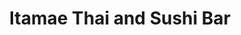 ---
layout: place
title: "Itamae Thai and Sushi Bar"
permalink: /pennsylvania/pittsburgh/itamae-thai-and-sushi-bar.html
stateAbbr: PA
stateName: Pennsylvania
cityName: Pittsburgh
seo:
  name: "Itamae Thai and Sushi Bar"
  type: Restaurant
  links: https://www.itamaethaisushi.com/
description: "Looking for sushi in Pittsburgh, Pennsylvania? Check out Itamae Thai and Sushi Bar for a delightful Japanese dining experience. Enjoy a variety of sushi and ..."
place_id: ChIJy1c2JOD3NIgRGMmNPXgbUmk
photos:
  - name: >-
      places/ChIJy1c2JOD3NIgRGMmNPXgbUmk/photos/AeeoHcKH5zg9xJEnjBuMrNva4Cr8rXFmxlceDd57L-HTbMwUfgnI7f6RJv_iat5xhTAfynvcmwgcqRleKMrd2Eqq2DCSarIJUn4kpAuYYtEMO8yRWHwjc1MMd59eCQgDLyfj49xc6MAx9gM_JmPlBUQy1gNAsjb0eJ1nn0RAFsQv-ZvBo0DbNnNdEEeQgpLfal_PvRaHhGdi5fvNQf8ZXWyIm5AjZxNt1S1khrxfAwH5wGK8gs_PQN4cVRl6IE4LOoAteyygQDvweAyvAr9jPKrNGV4LGsgckEpr_qRfo8snUxx_Vg
    widthPx: 1536
    heightPx: 2048
    authorAttributions:
      - displayName: Itamae Thai and Sushi Bar
        uri: https://maps.google.com/maps/contrib/114228252283751663422
        photoUri: >-
          https://lh3.googleusercontent.com/a-/ALV-UjVmyNYn3r4NyioQAbV2Q9qzPYLMkO6JRKlflG_jTk4bkLp5XbM=s100-p-k-no-mo
    flagContentUri: >-
      https://www.google.com/local/imagery/report/?cb_client=maps_api_places.places_api&image_key=!1e10!2sAF1QipOZtAxxHgHL_zoDnhxbJIFQ0aqgHHhPhvot47rh&hl=en-US
    googleMapsUri: >-
      https://www.google.com/maps/place//data=!3m4!1e2!3m2!1sAF1QipOZtAxxHgHL_zoDnhxbJIFQ0aqgHHhPhvot47rh!2e10!4m2!3m1!1s0x8834f7e0243657cb:0x69521b783d8dc918
  - name: >-
      places/ChIJy1c2JOD3NIgRGMmNPXgbUmk/photos/AeeoHcL93WqwDAh8SoUb-cNv2d1WuymQ1OzpBYLdabyuEJ_E-QbpTk-F3I5xxA2Rc1SysKGv2BBibF7pEywl165Ca2JQaHMaZ0KOqyhYTlnmDzdeOXDSARQNs3jMpO67vQVtpLmXo9DP5-gQAp8jx9dF2J-2zNd-WB6EA3xqyrLU7TqIyBhQ6v5IftHrJVZru30d7fiGStP4Sf43oVZjznA3vJiifpKkCrBv6P5SGMwznDfUpKwbVpwGkjVcx2lTG5IMrQwMRAF9yKtbzPhTVQboeJH--eWGczXP9aCdh4DYB61vh9tVmbxS0udlhLzWIxPD9Iuvz9obaQHaaBzktjt6ZUIpCPIrqOkcSG9W7GA9-Ki4ZY0Yyh65II5PTe-9G8nEUuukaaBhsL4BB56yL6XZXOu9KwtGbjy_00boX_JmxPOWq7sj
    widthPx: 3271
    heightPx: 1840
    authorAttributions:
      - displayName: Brenda Johannesen
        uri: https://maps.google.com/maps/contrib/111818219304589312101
        photoUri: >-
          https://lh3.googleusercontent.com/a-/ALV-UjX2wQcgJoXUIPoyqpzF62PgKbTDopTFjFaePzi0h5XVvbymTb_a=s100-p-k-no-mo
    flagContentUri: >-
      https://www.google.com/local/imagery/report/?cb_client=maps_api_places.places_api&image_key=!1e10!2sCIHM0ogKEICAgMDIiPfsvAE&hl=en-US
    googleMapsUri: >-
      https://www.google.com/maps/place//data=!3m4!1e2!3m2!1sCIHM0ogKEICAgMDIiPfsvAE!2e10!4m2!3m1!1s0x8834f7e0243657cb:0x69521b783d8dc918
  - name: >-
      places/ChIJy1c2JOD3NIgRGMmNPXgbUmk/photos/AeeoHcLJvvxKYPq7XHgwgv9NSIZ_wwY5yFeU-Hn7MStLiJ1lV6GDAIzBgx1J6ste8id4vwh9KOV6oK_r5cuoodbbtRVuh6Nth-IBoAKn62AytR-59ZeVA1jCGY7kUdlbPV9OEt309IZZmKciZ78QEIO6hgqLzQa1lkkkfsau9JUmDnyHAhSGZMwzQWlUj0xerqvoJAGSCKEPDIBp29IupQ5aKY-QGl8bRsfaONA0pvBPRnTg0GWYWStMb37uvW6YdMZ0nUw-2wti43E5jDtK_8JJdDIASlSi3l5wBUfb6qR43Qo7sw
    widthPx: 2880
    heightPx: 2304
    authorAttributions:
      - displayName: Itamae Thai and Sushi Bar
        uri: https://maps.google.com/maps/contrib/114228252283751663422
        photoUri: >-
          https://lh3.googleusercontent.com/a-/ALV-UjVmyNYn3r4NyioQAbV2Q9qzPYLMkO6JRKlflG_jTk4bkLp5XbM=s100-p-k-no-mo
    flagContentUri: >-
      https://www.google.com/local/imagery/report/?cb_client=maps_api_places.places_api&image_key=!1e10!2sAF1QipNpVHCwOReAfa9DPGvhxTvEPhTK7B1scMSw2lTL&hl=en-US
    googleMapsUri: >-
      https://www.google.com/maps/place//data=!3m4!1e2!3m2!1sAF1QipNpVHCwOReAfa9DPGvhxTvEPhTK7B1scMSw2lTL!2e10!4m2!3m1!1s0x8834f7e0243657cb:0x69521b783d8dc918
  - name: >-
      places/ChIJy1c2JOD3NIgRGMmNPXgbUmk/photos/AeeoHcJNMkJ-8avi-sycksd1-SFDpOzlOzZrcucIHnqRg8k4iq4sWtual_ajQ4w2MHqKKwE_u1m6We292IwTxYFLchPNxxPNxdUU07XbylFd4522Z0CIoL3AxFvJtScr3T9_wl8x58FmBv21I2HDyOPoIHgw4GVw137tu5VLwTLFXNB2lgL7rPLua-eSWXeeMlKLMyTPDOPE-Kj7p7SFbkcRuhmSy4mB64yiED9PQEmm2BLBpwG_Gm1X5fdaAfPnp0WNJfnr6612QvoUYHviaARxa5gXyIUHGtka7gV82edEwuLsmw
    widthPx: 2880
    heightPx: 2304
    authorAttributions:
      - displayName: Itamae Thai and Sushi Bar
        uri: https://maps.google.com/maps/contrib/114228252283751663422
        photoUri: >-
          https://lh3.googleusercontent.com/a-/ALV-UjVmyNYn3r4NyioQAbV2Q9qzPYLMkO6JRKlflG_jTk4bkLp5XbM=s100-p-k-no-mo
    flagContentUri: >-
      https://www.google.com/local/imagery/report/?cb_client=maps_api_places.places_api&image_key=!1e10!2sAF1QipPjrRLPo4gQGlIQO-VeaMfl-dsWW-Bwt201WhM4&hl=en-US
    googleMapsUri: >-
      https://www.google.com/maps/place//data=!3m4!1e2!3m2!1sAF1QipPjrRLPo4gQGlIQO-VeaMfl-dsWW-Bwt201WhM4!2e10!4m2!3m1!1s0x8834f7e0243657cb:0x69521b783d8dc918
  - name: >-
      places/ChIJy1c2JOD3NIgRGMmNPXgbUmk/photos/AeeoHcLW94ONNoN3GPZ47YBD7WIl-Tqm02EWv90GP2Fg8L-I42GY61Th3x21YYSl-OjZP_Yx54ya3IwPPn4X_94I3SiYw3sD5KK05SkYgCeAF7_ZexntB5x_sFKP1YM-xLl9V07ouE0mt7hTMrLpa2fOUiqhf86lV9XAj5di4P0fcwrV9nDegYMUiW6o2s6IBoH8aN5_J66wJq11AnuWCt0iaTFH-q1NR4JnBchH1q8-MO-JFcJjQnPM2JbRnXXkmhdh-fX7sA4iNgKeUAh5v7k-W7UEIel-mjfm7UN3GxB4ZcWwDg
    widthPx: 2880
    heightPx: 2304
    authorAttributions:
      - displayName: Itamae Thai and Sushi Bar
        uri: https://maps.google.com/maps/contrib/114228252283751663422
        photoUri: >-
          https://lh3.googleusercontent.com/a-/ALV-UjVmyNYn3r4NyioQAbV2Q9qzPYLMkO6JRKlflG_jTk4bkLp5XbM=s100-p-k-no-mo
    flagContentUri: >-
      https://www.google.com/local/imagery/report/?cb_client=maps_api_places.places_api&image_key=!1e10!2sAF1QipNd_gpme539ZPmuy35DcgDsnmPmWQ1T0V3w5Yzu&hl=en-US
    googleMapsUri: >-
      https://www.google.com/maps/place//data=!3m4!1e2!3m2!1sAF1QipNd_gpme539ZPmuy35DcgDsnmPmWQ1T0V3w5Yzu!2e10!4m2!3m1!1s0x8834f7e0243657cb:0x69521b783d8dc918
  - name: >-
      places/ChIJy1c2JOD3NIgRGMmNPXgbUmk/photos/AeeoHcKIuW95D8IQsbppxDW35brfLOA1rKxSq_--w5QUrmO5V4yI3pHrChKFKeM9Q1xXQUPIsEArd6C4Bq1Y86Hb7Lu-ya6kp_kv4w4M_55A2LTHSj0VuGSYhIbcNsv2eMgjGhkzft4QdHkKiLbwxINyoLVmsNVCEXqWqOzk7sTBKy4Ym7OcDfU1btNQ4xUsr3mjEcPX1-k2FnFBf26YZ3XcBxQbZpOIeXxMN4Aw3YmR_jOBfh_m5wv9cvKZ9h7RZfvGihoIC1cHnpENNlNKxwwuLeyvkgGqVP3auEBF-vu3yusz6Q
    widthPx: 2880
    heightPx: 2304
    authorAttributions:
      - displayName: Itamae Thai and Sushi Bar
        uri: https://maps.google.com/maps/contrib/114228252283751663422
        photoUri: >-
          https://lh3.googleusercontent.com/a-/ALV-UjVmyNYn3r4NyioQAbV2Q9qzPYLMkO6JRKlflG_jTk4bkLp5XbM=s100-p-k-no-mo
    flagContentUri: >-
      https://www.google.com/local/imagery/report/?cb_client=maps_api_places.places_api&image_key=!1e10!2sAF1QipM5EV3ioLQth-OHmJ0kydIMrCnKDqvwovJWYx3O&hl=en-US
    googleMapsUri: >-
      https://www.google.com/maps/place//data=!3m4!1e2!3m2!1sAF1QipM5EV3ioLQth-OHmJ0kydIMrCnKDqvwovJWYx3O!2e10!4m2!3m1!1s0x8834f7e0243657cb:0x69521b783d8dc918
  - name: >-
      places/ChIJy1c2JOD3NIgRGMmNPXgbUmk/photos/AeeoHcLqBlIMZQh9wgJruxVl8pLAFV8RRZhgtY3_ErziQdve3um418O7J8QZYaD4Y2mTZ-lZLTXgFYo_KMlpSQeSDueCWbNMgsPkdBmTtBrh449yJhVge5fB-NV4vPFLKvRf88GRbe_uvrQpau2mgPCe_2qoqc6JcKIgTYUP3SO7p3FMgjRnYYIWNv2dlamLgUU7SM4d-mbbdaf10ELak0mCDvZw1jmYRMCYn1kN8Ikh-xREi4AEvAJkDjO8_H5wHi-n1tVWSfsjCAMbmtwoIJtkmvRrmf57ucSMUBtCg6T2K-1CmQ
    widthPx: 2880
    heightPx: 2304
    authorAttributions:
      - displayName: Itamae Thai and Sushi Bar
        uri: https://maps.google.com/maps/contrib/114228252283751663422
        photoUri: >-
          https://lh3.googleusercontent.com/a-/ALV-UjVmyNYn3r4NyioQAbV2Q9qzPYLMkO6JRKlflG_jTk4bkLp5XbM=s100-p-k-no-mo
    flagContentUri: >-
      https://www.google.com/local/imagery/report/?cb_client=maps_api_places.places_api&image_key=!1e10!2sAF1QipOxPjFsN_qdGgZDTVfquLDQlVhm0DFjOYma_oy6&hl=en-US
    googleMapsUri: >-
      https://www.google.com/maps/place//data=!3m4!1e2!3m2!1sAF1QipOxPjFsN_qdGgZDTVfquLDQlVhm0DFjOYma_oy6!2e10!4m2!3m1!1s0x8834f7e0243657cb:0x69521b783d8dc918
  - name: >-
      places/ChIJy1c2JOD3NIgRGMmNPXgbUmk/photos/AeeoHcI2Qd9KWPDDf-wT2GnwtT6goyNVfexucukxFHANBp-qSQ8hamB14Lyc66O4UreKUhoMgTsKck0ZHdGcBCCgDA0pQTpfjbyCJ9Nw-e1X5bMiesIjbm0YdIwDh_DWp_GugQDV85w6ijkfxua5x3nCPeraiAYtxKqBiiU3e653it2BUN5FCY_DTKIn_bOFVLFfwzevqGLbCpWp6zMcWG8LlHFrt50ZjF-fCabbNxG1TixzR_Ab8p9Mf3UEAtPL2JQwXefCbiMW-Y2CK5gWLsjjPvbskRlpj-2djPjwjX4fidtKyXBROLEJti7iw-Zp2i0imOYRi4ynPtEhMbqXJ9hlOHsfVv-5efTkubUifnMRl9YaD9bxRRlht07tp5vs0sbSfXg07zAmVzSXCjhA2IiI4ABpjB1RATdA3BDuxXMQo4qNc6Zb
    widthPx: 3024
    heightPx: 4032
    authorAttributions:
      - displayName: Svetlana Bogdanova
        uri: https://maps.google.com/maps/contrib/108202999415547443319
        photoUri: >-
          https://lh3.googleusercontent.com/a/ACg8ocKLHt_E_ySWR6zp55jiRaM52umHu-0N2FOv9eV2fBDSD6qpRQ=s100-p-k-no-mo
    flagContentUri: >-
      https://www.google.com/local/imagery/report/?cb_client=maps_api_places.places_api&image_key=!1e10!2sCIHM0ogKEICAgMCIifKX-AE&hl=en-US
    googleMapsUri: >-
      https://www.google.com/maps/place//data=!3m4!1e2!3m2!1sCIHM0ogKEICAgMCIifKX-AE!2e10!4m2!3m1!1s0x8834f7e0243657cb:0x69521b783d8dc918
  - name: >-
      places/ChIJy1c2JOD3NIgRGMmNPXgbUmk/photos/AeeoHcImc_IPnWfAtF1SRuoe-VcjZGbrvl8nJ8kEWtst9SrJvd9-DDCf2qDNocQyi5OEhE8Q4vgFaHMeZvrK8LvCbpVleY8QX1UjPIQmZC25DYOUUmNoTC14XncTRr2qicPZWnpX1xuChNREOT2azKhn2BZGGxZpDYt-aXNQx4QBv5kAJ2oopDKLiX6SjNC3Wcl2UqwizfNOHOGg4Gb4cWiMPknG70j0uOlOs7Ib4Uh3Ci9mLxDhUtDjwQMbLAG-UabEVe4Y5YX5mE2hCBdOiNee-MSMB0Y4VmeZsH1Avxs5Vj39K2rJoqImbP3bjctP6FpaEgs3YaXNPfdRJ2E0Ua5JgZYOX0Xx-W58MQShifPr3AYkwi7Hg8_4C86wqCmDoNPjPD41kBE2BPQXlgZCTwEBB4UI1ZT7YC0WrPHmx4EvDL1cHQ
    widthPx: 2992
    heightPx: 2992
    authorAttributions:
      - displayName: Chris Tricarico
        uri: https://maps.google.com/maps/contrib/103449636871655374454
        photoUri: >-
          https://lh3.googleusercontent.com/a-/ALV-UjV2pG0lfonkT0Cmmf3Ln9MsHqGYYzdBkFLDRvzX0esXuYKtoRfo=s100-p-k-no-mo
    flagContentUri: >-
      https://www.google.com/local/imagery/report/?cb_client=maps_api_places.places_api&image_key=!1e10!2sCIHM0ogKEICAgICrqN_vEg&hl=en-US
    googleMapsUri: >-
      https://www.google.com/maps/place//data=!3m4!1e2!3m2!1sCIHM0ogKEICAgICrqN_vEg!2e10!4m2!3m1!1s0x8834f7e0243657cb:0x69521b783d8dc918
  - name: >-
      places/ChIJy1c2JOD3NIgRGMmNPXgbUmk/photos/AeeoHcIHiSnG0_MJ1trG1cyEuVtGtCriKGx5PtHpCAkCU5uyIH1IaNi_bHgFclR0T7_Vbb5Qr-FCaxxH7Zz72uBqW4PqKYspiKjJVjzo1fsnRInD4j0T4G7UbRZbp_iVf114vle-hAvS4V_b57VQ_BzL3iCpfVgNSGFsAdPXO0XSYaLsv2HAfNIfBcc0ifkkiYM77_6KdfdgpR8S6dYMwmsVP-x5bf2DTFcrxrZslnmSwdadK2VwxPC4W-TwTVfjNc3HMVVx2mvUmAumtozcXr34nez_AW__CO7waJ6XnTSsaWM_4swAjLLGXjuZ7vsgveGrCaVTdaXYEZeMw9_U3AISClctQUKXHLBgkpJl9cRk650ShyAxs8e58JMLI4PGsqyB3zWRNaZWM3zNrN1f2C8e-AdOg_TPe-PLZURLvPFgxpHGsJOd
    widthPx: 2992
    heightPx: 2992
    authorAttributions:
      - displayName: Chris Tricarico
        uri: https://maps.google.com/maps/contrib/103449636871655374454
        photoUri: >-
          https://lh3.googleusercontent.com/a-/ALV-UjV2pG0lfonkT0Cmmf3Ln9MsHqGYYzdBkFLDRvzX0esXuYKtoRfo=s100-p-k-no-mo
    flagContentUri: >-
      https://www.google.com/local/imagery/report/?cb_client=maps_api_places.places_api&image_key=!1e10!2sCIHM0ogKEICAgIDXrIGXrwE&hl=en-US
    googleMapsUri: >-
      https://www.google.com/maps/place//data=!3m4!1e2!3m2!1sCIHM0ogKEICAgIDXrIGXrwE!2e10!4m2!3m1!1s0x8834f7e0243657cb:0x69521b783d8dc918
address: 193 Castle Shannon Blvd, Pittsburgh, PA 15228, USA
street: 193 Castle Shannon Blvd
city: Pittsburgh
state: PA
zip: '15228'
country: USA
neighborhood: null
latitude: '40.377825'
longitude: '-80.040337'
accessibility_options:
  wheelchairAccessibleParking: false
  wheelchairAccessibleEntrance: true
  wheelchairAccessibleRestroom: true
  wheelchairAccessibleSeating: true
business_status: OPERATIONAL
name: Itamae Thai and Sushi Bar
google_maps_links:
  directionsUri: >-
    https://www.google.com/maps/dir//''/data=!4m7!4m6!1m1!4e2!1m2!1m1!1s0x8834f7e0243657cb:0x69521b783d8dc918!3e0
  placeUri: https://maps.google.com/?cid=7589158525315434776
  writeAReviewUri: >-
    https://www.google.com/maps/place//data=!4m3!3m2!1s0x8834f7e0243657cb:0x69521b783d8dc918!12e1
  reviewsUri: >-
    https://www.google.com/maps/place//data=!4m4!3m3!1s0x8834f7e0243657cb:0x69521b783d8dc918!9m1!1b1
  photosUri: >-
    https://www.google.com/maps/place//data=!4m3!3m2!1s0x8834f7e0243657cb:0x69521b783d8dc918!10e5
primary_type: Asian Restaurant
opening_hours:
  regular: null
  current: null
secondary_opening_hours:
  regular:
    weekdayDescriptions: null
    type: null
  current:
    weekdayDescriptions: null
    type: null
phone: (412) 345-8920
price_level: PRICE_LEVEL_MODERATE
price_range: $20 &ndash; $30
rating: '4.9'
rating_count: 107
website: https://www.itamaethaisushi.com/
reviews:
  - name: >-
      places/ChIJy1c2JOD3NIgRGMmNPXgbUmk/reviews/ChZDSUhNMG9nS0VJQ0FnTUNJaWZLWFdBEAE
    relativePublishTimeDescription: a week ago
    rating: 5
    text:
      text: >-
        Super fresh fish and delicious dishes all around. Family owned and
        operated business with friendly and caring employees. The restaurant is
        on a smaller side, so reservations might be wise on busy night. Parking
        might also be difficult to find on busy nights but this restaurant is
        totally worth it!
      languageCode: en
    originalText:
      text: >-
        Super fresh fish and delicious dishes all around. Family owned and
        operated business with friendly and caring employees. The restaurant is
        on a smaller side, so reservations might be wise on busy night. Parking
        might also be difficult to find on busy nights but this restaurant is
        totally worth it!
      languageCode: en
    authorAttribution:
      displayName: Svetlana Bogdanova
      uri: https://www.google.com/maps/contrib/108202999415547443319/reviews
      photoUri: >-
        https://lh3.googleusercontent.com/a/ACg8ocKLHt_E_ySWR6zp55jiRaM52umHu-0N2FOv9eV2fBDSD6qpRQ=s128-c0x00000000-cc-rp-mo
    publishTime: '2025-04-03T00:43:12.812918Z'
    flagContentUri: >-
      https://www.google.com/local/review/rap/report?postId=ChZDSUhNMG9nS0VJQ0FnTUNJaWZLWFdBEAE&d=17924085&t=1
    googleMapsUri: >-
      https://www.google.com/maps/reviews/data=!4m6!14m5!1m4!2m3!1sChZDSUhNMG9nS0VJQ0FnTUNJaWZLWFdBEAE!2m1!1s0x8834f7e0243657cb:0x69521b783d8dc918
  - name: >-
      places/ChIJy1c2JOD3NIgRGMmNPXgbUmk/reviews/ChZDSUhNMG9nS0VJQ0FnTURRM043M2VBEAE
    relativePublishTimeDescription: a month ago
    rating: 4
    text:
      text: >-
        Nice little establishment, though it's more of a takeout spot with
        limited seating. I visited on Valentine's Day, a Friday evening, so I
        expected some chaos. However, no one greeted us upon entry, and it
        turned into a bit of a free-for-all to get the attention of the
        waitstaff, whether for dine-in or takeout. We had finished plates and
        empty glasses on the edge of our table, making it easy for the
        waitresses to clear, but they walked past several times without picking
        them up or acknowledging us for a refill. The sushi was fresh and
        decent, but not great which is why I rate it 4 out of 5. We waited over
        1.5 hours for our meal. Hopefully, they’ll be better prepared for next
        Valentine’s Day to avoid the same confusion and delays.
      languageCode: en
    originalText:
      text: >-
        Nice little establishment, though it's more of a takeout spot with
        limited seating. I visited on Valentine's Day, a Friday evening, so I
        expected some chaos. However, no one greeted us upon entry, and it
        turned into a bit of a free-for-all to get the attention of the
        waitstaff, whether for dine-in or takeout. We had finished plates and
        empty glasses on the edge of our table, making it easy for the
        waitresses to clear, but they walked past several times without picking
        them up or acknowledging us for a refill. The sushi was fresh and
        decent, but not great which is why I rate it 4 out of 5. We waited over
        1.5 hours for our meal. Hopefully, they’ll be better prepared for next
        Valentine’s Day to avoid the same confusion and delays.
      languageCode: en
    authorAttribution:
      displayName: Phillip Strano
      uri: https://www.google.com/maps/contrib/100983098226246343858/reviews
      photoUri: >-
        https://lh3.googleusercontent.com/a/ACg8ocL4ysAft1_pc9t29jLYbzX0t3i7IzYIq6d9gdpG3Bgl3l936Q=s128-c0x00000000-cc-rp-mo-ba5
    publishTime: '2025-03-09T18:14:04.137454Z'
    flagContentUri: >-
      https://www.google.com/local/review/rap/report?postId=ChZDSUhNMG9nS0VJQ0FnTURRM043M2VBEAE&d=17924085&t=1
    googleMapsUri: >-
      https://www.google.com/maps/reviews/data=!4m6!14m5!1m4!2m3!1sChZDSUhNMG9nS0VJQ0FnTURRM043M2VBEAE!2m1!1s0x8834f7e0243657cb:0x69521b783d8dc918
  - name: >-
      places/ChIJy1c2JOD3NIgRGMmNPXgbUmk/reviews/ChZDSUhNMG9nS0VJQ0FnTURJaVBmc1hBEAE
    relativePublishTimeDescription: a week ago
    rating: 5
    text:
      text: >-
        Absolutely fantastic gem. Food is prepared so beautifully and the taste
        is spectacular. The Pittsburgh roll was a particular favorite, and the
        spring rolls are so fresh and crunchy. Highly recommend.
      languageCode: en
    originalText:
      text: >-
        Absolutely fantastic gem. Food is prepared so beautifully and the taste
        is spectacular. The Pittsburgh roll was a particular favorite, and the
        spring rolls are so fresh and crunchy. Highly recommend.
      languageCode: en
    authorAttribution:
      displayName: Brenda Johannesen
      uri: https://www.google.com/maps/contrib/111818219304589312101/reviews
      photoUri: >-
        https://lh3.googleusercontent.com/a-/ALV-UjX2wQcgJoXUIPoyqpzF62PgKbTDopTFjFaePzi0h5XVvbymTb_a=s128-c0x00000000-cc-rp-mo
    publishTime: '2025-04-06T14:55:51.406728Z'
    flagContentUri: >-
      https://www.google.com/local/review/rap/report?postId=ChZDSUhNMG9nS0VJQ0FnTURJaVBmc1hBEAE&d=17924085&t=1
    googleMapsUri: >-
      https://www.google.com/maps/reviews/data=!4m6!14m5!1m4!2m3!1sChZDSUhNMG9nS0VJQ0FnTURJaVBmc1hBEAE!2m1!1s0x8834f7e0243657cb:0x69521b783d8dc918
  - name: >-
      places/ChIJy1c2JOD3NIgRGMmNPXgbUmk/reviews/ChdDSUhNMG9nS0VJQ0FnTURBaExPXzN3RRAB
    relativePublishTimeDescription: 2 months ago
    rating: 5
    text:
      text: >-
        Sushi boat was beautiful & delicious. Super fresh and perfectly cut
        sashimi. The Thai iced tea is a must try 🧋


        Pictured: sushi boat 1, Mt. Lebanon roll, banana tempura & mango sticky
        rice 🍚 🥭


        I will definitely be back 💕
      languageCode: en
    originalText:
      text: >-
        Sushi boat was beautiful & delicious. Super fresh and perfectly cut
        sashimi. The Thai iced tea is a must try 🧋


        Pictured: sushi boat 1, Mt. Lebanon roll, banana tempura & mango sticky
        rice 🍚 🥭


        I will definitely be back 💕
      languageCode: en
    authorAttribution:
      displayName: Allyson Curry
      uri: https://www.google.com/maps/contrib/101684273660922051606/reviews
      photoUri: >-
        https://lh3.googleusercontent.com/a/ACg8ocIF7rlsHqvZdLQ-9PILaAKbUZkErJ_O14CfX-rGXM3m9Igo0Q=s128-c0x00000000-cc-rp-mo
    publishTime: '2025-02-07T00:53:25.035620Z'
    flagContentUri: >-
      https://www.google.com/local/review/rap/report?postId=ChdDSUhNMG9nS0VJQ0FnTURBaExPXzN3RRAB&d=17924085&t=1
    googleMapsUri: >-
      https://www.google.com/maps/reviews/data=!4m6!14m5!1m4!2m3!1sChdDSUhNMG9nS0VJQ0FnTURBaExPXzN3RRAB!2m1!1s0x8834f7e0243657cb:0x69521b783d8dc918
  - name: >-
      places/ChIJy1c2JOD3NIgRGMmNPXgbUmk/reviews/ChdDSUhNMG9nS0VJQ0FnTURJd08yUDZ3RRAB
    relativePublishTimeDescription: a week ago
    rating: 4
    text:
      text: >-
        My normal order to try any new Thai restaurant is Pad See-ew with
        chicken at 50% of heat scale and order of Crab Rangoon. The Pad See-ew
        was at medium heat and eating it was a little inconsistent with some
        bites being no heat and others being intense and Crab Rangoon was just
        too large for contents ratio and over fried. Overall just average and
        nothing memorable to makes me guaranteed to return, if I'm walking by in
        a few months and craving Thai or sushi I'll give them another shot as
        the staff is personable, location is convenient and the feel of
        everything is welcoming.


        The only real negative is the universal problem of price but I
        understand why they're set the way they are. So if you're thinking about
        a budget, check up to date menu prices first.
      languageCode: en
    originalText:
      text: >-
        My normal order to try any new Thai restaurant is Pad See-ew with
        chicken at 50% of heat scale and order of Crab Rangoon. The Pad See-ew
        was at medium heat and eating it was a little inconsistent with some
        bites being no heat and others being intense and Crab Rangoon was just
        too large for contents ratio and over fried. Overall just average and
        nothing memorable to makes me guaranteed to return, if I'm walking by in
        a few months and craving Thai or sushi I'll give them another shot as
        the staff is personable, location is convenient and the feel of
        everything is welcoming.


        The only real negative is the universal problem of price but I
        understand why they're set the way they are. So if you're thinking about
        a budget, check up to date menu prices first.
      languageCode: en
    authorAttribution:
      displayName: Nick Elzer
      uri: https://www.google.com/maps/contrib/116707012249899411480/reviews
      photoUri: >-
        https://lh3.googleusercontent.com/a-/ALV-UjV0XARdaU69__Y353YIRW9kx5AQdefaLkLV5BW8qrAD2KbiYwPy=s128-c0x00000000-cc-rp-mo-ba4
    publishTime: '2025-04-06T03:55:24.430968Z'
    flagContentUri: >-
      https://www.google.com/local/review/rap/report?postId=ChdDSUhNMG9nS0VJQ0FnTURJd08yUDZ3RRAB&d=17924085&t=1
    googleMapsUri: >-
      https://www.google.com/maps/reviews/data=!4m6!14m5!1m4!2m3!1sChdDSUhNMG9nS0VJQ0FnTURJd08yUDZ3RRAB!2m1!1s0x8834f7e0243657cb:0x69521b783d8dc918
parking_options:
  freeStreetParking: true
payment_options:
  acceptsCreditCards: true
  acceptsDebitCards: true
  acceptsCashOnly: false
  acceptsNfc: true
allow_dogs: null
curbside_pickup: false
delivery: true
dine_in: true
good_for_children: true
good_for_groups: null
good_for_sports: false
live_music: false
menu_for_children: true
outdoor_seating: null
reservable: true
restroom: true
serves_beer: null
serves_breakfast: null
serves_brunch: null
serves_cocktails: null
serves_coffee: null
serves_dinner: true
serves_dessert: true
serves_lunch: true
serves_vegetarian_food: true
serves_wine: null
takeout: true
summary: null

---